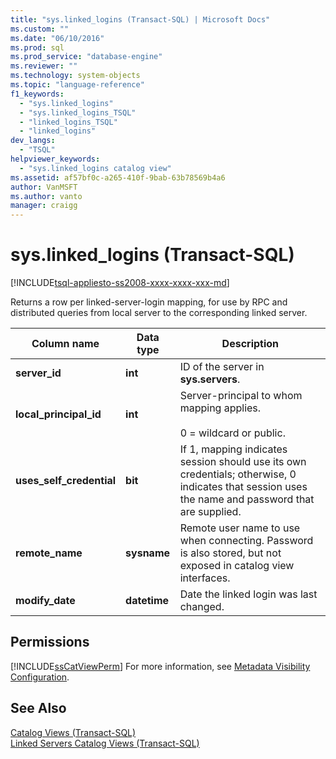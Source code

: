 ```yaml
---
title: "sys.linked_logins (Transact-SQL) | Microsoft Docs"
ms.custom: ""
ms.date: "06/10/2016"
ms.prod: sql
ms.prod_service: "database-engine"
ms.reviewer: ""
ms.technology: system-objects
ms.topic: "language-reference"
f1_keywords: 
  - "sys.linked_logins"
  - "sys.linked_logins_TSQL"
  - "linked_logins_TSQL"
  - "linked_logins"
dev_langs: 
  - "TSQL"
helpviewer_keywords: 
  - "sys.linked_logins catalog view"
ms.assetid: af57bf0c-a265-410f-9bab-63b78569b4a6
author: VanMSFT
ms.author: vanto
manager: craigg
---
```

# sys.linked_logins (Transact-SQL)
[!INCLUDE[tsql-appliesto-ss2008-xxxx-xxxx-xxx-md](../../includes/tsql-appliesto-ss2008-xxxx-xxxx-xxx-md.md)]

  Returns a row per linked-server-login mapping, for use by RPC and distributed queries from local server to the corresponding linked server.  
  
|Column name|Data type|Description|  
|-----------------|---------------|-----------------|  
|**server_id**|**int**|ID of the server in **sys.servers**.|  
|**local_principal_id**|**int**|Server-principal to whom mapping applies.<br /><br /> 0 = wildcard or public.|  
|**uses_self_credential**|**bit**|If 1, mapping indicates session should use its own credentials; otherwise, 0 indicates that session uses the name and password that are supplied.|  
|**remote_name**|**sysname**|Remote user name to use when connecting. Password is also stored, but not exposed in catalog view interfaces.|  
|**modify_date**|**datetime**|Date the linked login was last changed.|  
  
## Permissions  
 [!INCLUDE[ssCatViewPerm](../../includes/sscatviewperm-md.md)] For more information, see [Metadata Visibility Configuration](../../relational-databases/security/metadata-visibility-configuration.md).  
  
## See Also  
 [Catalog Views &#40;Transact-SQL&#41;](../../relational-databases/system-catalog-views/catalog-views-transact-sql.md)   
 [Linked Servers Catalog Views &#40;Transact-SQL&#41;](../../relational-databases/system-catalog-views/linked-servers-catalog-views-transact-sql.md)  
  
  

